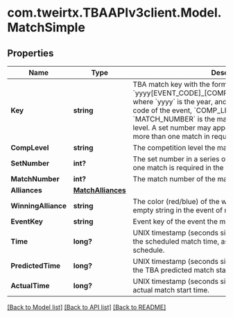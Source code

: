 
# com.tweirtx.TBAAPIv3client.Model.MatchSimple

## Properties

Name | Type | Description | Notes
------------ | ------------- | ------------- | -------------
**Key** | **string** | TBA match key with the format &#x60;yyyy[EVENT_CODE]_[COMP_LEVEL]m[MATCH_NUMBER]&#x60;, where &#x60;yyyy&#x60; is the year, and &#x60;EVENT_CODE&#x60; is the event code of the event, &#x60;COMP_LEVEL&#x60; is (qm, ef, qf, sf, f), and &#x60;MATCH_NUMBER&#x60; is the match number in the competition level. A set number may append the competition level if more than one match in required per set. | 
**CompLevel** | **string** | The competition level the match was played at. | 
**SetNumber** | **int?** | The set number in a series of matches where more than one match is required in the match series. | 
**MatchNumber** | **int?** | The match number of the match in the competition level. | 
**Alliances** | [**MatchAlliances**](MatchAlliances.md) |  | [optional] 
**WinningAlliance** | **string** | The color (red/blue) of the winning alliance. Will contain an empty string in the event of no winner, or a tie. | [optional] 
**EventKey** | **string** | Event key of the event the match was played at. | 
**Time** | **long?** | UNIX timestamp (seconds since 1-Jan-1970 00:00:00) of the scheduled match time, as taken from the published schedule. | [optional] 
**PredictedTime** | **long?** | UNIX timestamp (seconds since 1-Jan-1970 00:00:00) of the TBA predicted match start time. | [optional] 
**ActualTime** | **long?** | UNIX timestamp (seconds since 1-Jan-1970 00:00:00) of actual match start time. | [optional] 

[[Back to Model list]](../README.md#documentation-for-models)
[[Back to API list]](../README.md#documentation-for-api-endpoints)
[[Back to README]](../README.md)

